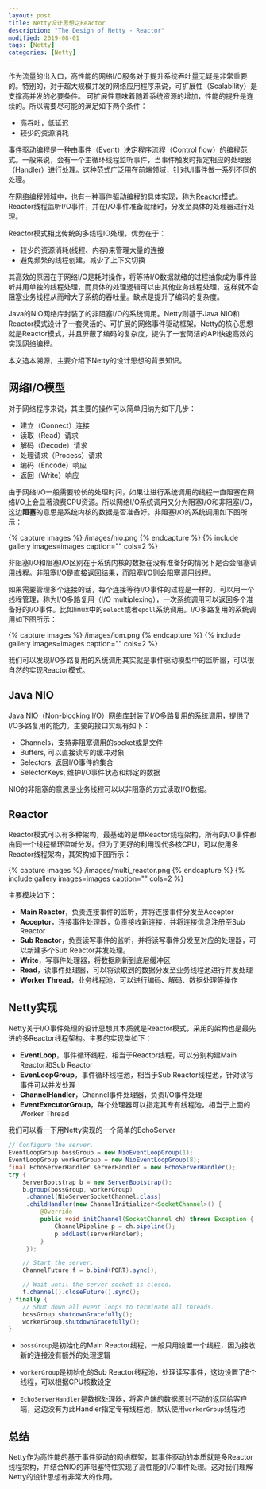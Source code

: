 ```yaml
---
layout: post
title: Netty设计思想之Reactor
description: "The Design of Netty - Reactor"
modified: 2019-08-01
tags: [Netty]
categories: [Netty]
---
```


作为流量的出入口，高性能的网络I/O服务对于提升系统吞吐量无疑是非常重要的。特别的，对于超大规模并发的网络应用程序来说，可扩展性（Scalability）是支撑高并发的必要条件。
可扩展性意味着随着系统资源的增加，性能的提升是连续的。所以需要尽可能的满足如下两个条件：

* 高吞吐，低延迟
* 较少的资源消耗

[事件驱动编程](https://en.wikipedia.org/wiki/Event-driven_programming)是一种由事件（Event）决定程序流程（Control flow）的编程范式。一般来说，会有一个主循环线程监听事件，当事件触发时指定相应的处理器（Handler）进行处理。这种范式广泛用在前端领域，针对UI事件做一系列不同的处理。

在网络编程领域中，也有一种事件驱动编程的具体实现，称为[Reactor模式](https://en.wikipedia.org/wiki/Reactor_pattern)。Reactor线程监听I/O事件，并在I/O事件准备就绪时，分发至具体的处理器进行处理。

Reactor模式相比传统的多线程IO处理，优势在于：

* 较少的资源消耗(线程、内存)来管理大量的连接
* 避免频繁的线程创建，减少了上下文切换

其高效的原因在于网络I/O是耗时操作，将等待I/O数据就绪的过程抽象成为事件监听并用单独的线程处理，而具体的处理逻辑可以由其他业务线程处理，这样就不会阻塞业务线程从而增大了系统的吞吐量。缺点是提升了编码的复杂度。

Java的NIO网络库封装了的非阻塞I/O的系统调用。Netty则基于Java NIO和Reactor模式设计了一套灵活的、可扩展的网络事件驱动框架。Netty的核心思想就是Reactor模式，并且屏蔽了编码的复杂度，提供了一套简洁的API快速高效的实现网络编程。

本文追本溯源，主要介绍下Netty的设计思想的背景知识。

## 网络I/O模型
对于网络程序来说，其主要的操作可以简单归纳为如下几步：

* 建立（Connect）连接
* 读取（Read）请求
* 解码（Decode）请求
* 处理请求（Process）请求
* 编码（Encode）响应
* 返回（Write）响应

由于网络I/O一般需要较长的处理时间，如果让进行系统调用的线程一直阻塞在网络I/O上会显著浪费CPU资源。所以网络I/O系统调用又分为阻塞I/O和非阻塞I/O，这边**阻塞**的意思是系统内核的数据是否准备好。非阻塞I/O的系统调用如下图所示：

{% capture images %}
    /images/nio.png
{% endcapture %}
{% include gallery images=images caption="" cols=2 %}

非阻塞I/O和阻塞I/O区别在于系统内核的数据在没有准备好的情况下是否会阻塞调用线程。非阻塞I/O是直接返回结果，而阻塞I/O则会阻塞调用线程。

如果需要管理多个连接的话，每个连接等待I/O事件的过程是一样的，可以用一个线程管理，称为I/O多路复用（I/O multiplexing），一次系统调用可以返回多个准备好的I/O事件。比如linux中的`select`或者`epoll`系统调用。I/O多路复用的系统调用如下图所示：

{% capture images %}
    /images/iom.png
{% endcapture %}
{% include gallery images=images caption="" cols=2 %}

我们可以发现I/O多路复用的系统调用其实就是事件驱动模型中的监听器，可以很自然的实现Reactor模式。

## Java NIO
Java NIO（Non-blocking I/O）网络库封装了I/O多路复用的系统调用，提供了I/O多路复用的能力。主要的接口实现有如下：

* Channels，支持非阻塞调用的socket或是文件
* Buffers, 可以直接读写的缓冲对象
* Selectors, 返回I/O事件的集合
* SelectorKeys, 维护I/O事件状态和绑定的数据

NIO的非阻塞的意思是业务线程可以以非阻塞的方式读取I/O数据。

## Reactor
Reactor模式可以有多种架构，最基础的是单Reactor线程架构，所有的I/O事件都由同一个线程循环监听分发。但为了更好的利用现代多核CPU，可以使用多Reactor线程架构，其架构如下图所示：

{% capture images %}
    /images/multi_reactor.png
{% endcapture %}
{% include gallery images=images caption="" cols=2 %}

主要模块如下：

* **Main Reactor**，负责连接事件的监听，并将连接事件分发至Acceptor
* **Acceptor**，连接事件处理器，负责接收新连接，并将连接信息注册至Sub Reactor
* **Sub Reactor**，负责读写事件的监听，并将读写事件分发至对应的处理器，可以新建多个Sub Reactor并发处理。
* **Write**，写事件处理器，将数据刷新到底层缓冲区
* **Read**，读事件处理器，可以将读取到的数据分发至业务线程池进行并发处理
* **Worker Thread**，业务线程池，可以进行编码、解码、数据处理等操作


## Netty实现
Netty关于I/O事件处理的设计思想其本质就是Reactor模式，采用的架构也是最先进的多Reactor线程架构。主要的实现类如下：

* **EventLoop**，事件循环线程，相当于Reactor线程，可以分别构建Main Reactor和Sub Reactor
* **EvenLoopGroup**，事件循环线程池，相当于Sub Reactor线程池，针对读写事件可以并发处理
* **ChannelHandler**，Channel事件处理器，负责I/O事件处理
* **EventExecutorGroup**，每个处理器可以指定其专有线程池，相当于上面的Worker Thread

我们可以看一下用Netty实现的一个简单的EchoServer

```java
// Configure the server.
EventLoopGroup bossGroup = new NioEventLoopGroup(1);
EventLoopGroup workerGroup = new NioEventLoopGroup(8);
final EchoServerHandler serverHandler = new EchoServerHandler();
try {
    ServerBootstrap b = new ServerBootstrap();
    b.group(bossGroup, workerGroup)
     .channel(NioServerSocketChannel.class)
     .childHandler(new ChannelInitializer<SocketChannel>() {
         @Override
         public void initChannel(SocketChannel ch) throws Exception {
             ChannelPipeline p = ch.pipeline();
             p.addLast(serverHandler);
         }
     });

    // Start the server.
    ChannelFuture f = b.bind(PORT).sync();

    // Wait until the server socket is closed.
    f.channel().closeFuture().sync();
} finally {
    // Shut down all event loops to terminate all threads.
    bossGroup.shutdownGracefully();
    workerGroup.shutdownGracefully();
}
```

* `bossGroup`是初始化的Main Reactor线程，一般只用设置一个线程，因为接收新的连接没有额外的处理逻辑

* `workerGroup`是初始化的Sub Reactor线程池，处理读写事件，这边设置了8个线程，可以根据CPU核数设定

* `EchoServerHandler`是数据处理器，将客户端的数据原封不动的返回给客户端，这边没有为此Handler指定专有线程池，默认使用`workerGroup`线程池


## 总结
Netty作为高性能的基于事件驱动的网络框架，其事件驱动的本质就是多Reactor线程架构，并结合NIO的非阻塞特性实现了高性能的I/O事件处理。这对我们理解Netty的设计思想有非常大的作用。



